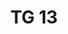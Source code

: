 ---
id: f5d2bc97-8421-4e3f-ab16-9172c7a6f7ef
blueprint: object
type: tiefgaragenparkplatz
number: TG 13
floor: ug
price: 40000
state: available
title: TG 13
updated_by: c2f8321e-be41-4d83-b9ee-8136dba46b39
updated_at: 1713345528
---